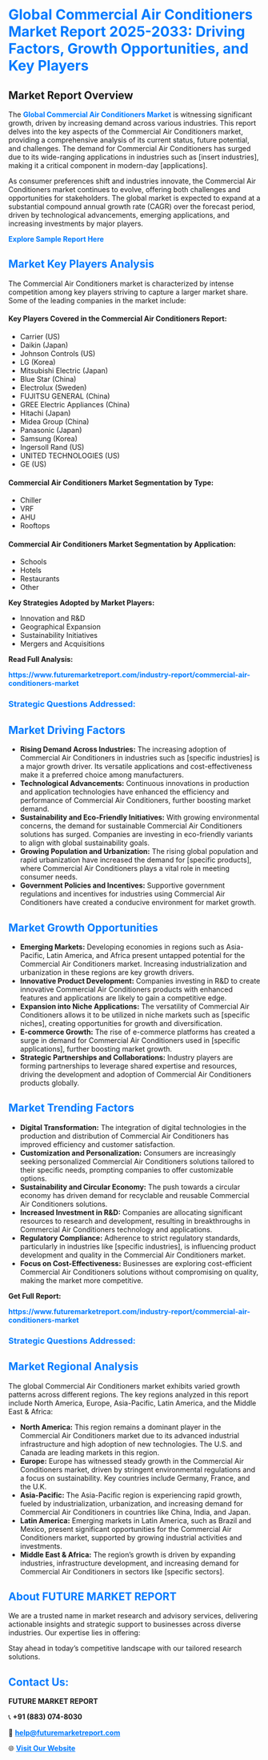 <h1 style="color: #007BFF;">Global Commercial Air Conditioners Market Report 2025-2033: Driving Factors, Growth Opportunities, and Key Players</h1>

<section id="overview">
<h2>Market Report Overview</h2>
<p>The <a href="https://www.futuremarketreport.com/industry-report/commercial-air-conditioners-market" style="color: #007BFF; text-decoration: none;"><strong>Global Commercial Air Conditioners Market</strong></a> is witnessing significant growth, driven by increasing demand across various industries. This report delves into the key aspects of the Commercial Air Conditioners market, providing a comprehensive analysis of its current status, future potential, and challenges. The demand for Commercial Air Conditioners has surged due to its wide-ranging applications in industries such as [insert industries], making it a critical component in modern-day [applications].</p>
<p>As consumer preferences shift and industries innovate, the Commercial Air Conditioners market continues to evolve, offering both challenges and opportunities for stakeholders. The global market is expected to expand at a substantial compound annual growth rate (CAGR) over the forecast period, driven by technological advancements, emerging applications, and increasing investments by major players.</p>
</section>

<section id="overview">
<p><a href="https://www.futuremarketreport.com/request-sample/reportId=87294" style="color: #007BFF; text-decoration: none;"><strong>Explore Sample Report Here</strong></a></p>
</section>

<section id="key-players">
<h2 style="color: #007BFF;">Market Key Players Analysis</h2>
<p>The Commercial Air Conditioners market is characterized by intense competition among key players striving to capture a larger market share. Some of the leading companies in the market include:</p>
<h4>Key Players Covered in the Commercial Air Conditioners Report:</h4>
<ul><li>Carrier (US)</li><li>Daikin (Japan)</li><li>Johnson Controls (US)</li><li>LG (Korea)</li><li>Mitsubishi Electric (Japan)</li><li>Blue Star (China)</li><li>Electrolux (Sweden)</li><li>FUJITSU GENERAL (China)</li><li>GREE Electric Appliances (China)</li><li>Hitachi (Japan)</li><li>Midea Group (China)</li><li>Panasonic (Japan)</li><li>Samsung (Korea)</li><li>Ingersoll Rand (US)</li><li>UNITED TECHNOLOGIES (US)</li><li>GE (US)</li></ul>
<h4>Commercial Air Conditioners Market Segmentation by Type:</h4>
<ul><li>Chiller</li><li>VRF</li><li>AHU</li><li>Rooftops</li></ul>

<h4>Commercial Air Conditioners Market Segmentation by Application:</h4>
<ul><li>Schools</li><li>Hotels</li><li>Restaurants</li><li>Other</li></ul>
<p><strong>Key Strategies Adopted by Market Players:</strong></p>
<ul>
<li>Innovation and R&D</li>
<li>Geographical Expansion</li>
<li>Sustainability Initiatives</li>
<li>Mergers and Acquisitions</li>
</ul>
</section>

<section>
<p><strong>Read Full Analysis: </strong></p><a href="https://www.futuremarketreport.com/industry-report/commercial-air-conditioners-market" style="color: #007BFF; text-decoration: none;"><strong>https://www.futuremarketreport.com/industry-report/commercial-air-conditioners-market</strong></a>
<h3 style="color: #007BFF;">Strategic Questions Addressed:</h3>
</section>

<section id="driving-factors">
<h2 style="color: #007BFF;">Market Driving Factors</h2>
<ul>
<li><strong>Rising Demand Across Industries:</strong> The increasing adoption of Commercial Air Conditioners in industries such as [specific industries] is a major growth driver. Its versatile applications and cost-effectiveness make it a preferred choice among manufacturers.</li>
<li><strong>Technological Advancements:</strong> Continuous innovations in production and application technologies have enhanced the efficiency and performance of Commercial Air Conditioners, further boosting market demand.</li>
<li><strong>Sustainability and Eco-Friendly Initiatives:</strong> With growing environmental concerns, the demand for sustainable Commercial Air Conditioners solutions has surged. Companies are investing in eco-friendly variants to align with global sustainability goals.</li>
<li><strong>Growing Population and Urbanization:</strong> The rising global population and rapid urbanization have increased the demand for [specific products], where Commercial Air Conditioners plays a vital role in meeting consumer needs.</li>
<li><strong>Government Policies and Incentives:</strong> Supportive government regulations and incentives for industries using Commercial Air Conditioners have created a conducive environment for market growth.</li>
</ul>
</section>

<section id="growth-opportunities">
<h2 style="color: #007BFF;">Market Growth Opportunities</h2>
<ul>
<li><strong>Emerging Markets:</strong> Developing economies in regions such as Asia-Pacific, Latin America, and Africa present untapped potential for the Commercial Air Conditioners market. Increasing industrialization and urbanization in these regions are key growth drivers.</li>
<li><strong>Innovative Product Development:</strong> Companies investing in R&D to create innovative Commercial Air Conditioners products with enhanced features and applications are likely to gain a competitive edge.</li>
<li><strong>Expansion into Niche Applications:</strong> The versatility of Commercial Air Conditioners allows it to be utilized in niche markets such as [specific niches], creating opportunities for growth and diversification.</li>
<li><strong>E-commerce Growth:</strong> The rise of e-commerce platforms has created a surge in demand for Commercial Air Conditioners used in [specific applications], further boosting market growth.</li>
<li><strong>Strategic Partnerships and Collaborations:</strong> Industry players are forming partnerships to leverage shared expertise and resources, driving the development and adoption of Commercial Air Conditioners products globally.</li>
</ul>
</section>

<section id="trending-factors">
<h2 style="color: #007BFF;">Market Trending Factors</h2>
<ul>
<li><strong>Digital Transformation:</strong> The integration of digital technologies in the production and distribution of Commercial Air Conditioners has improved efficiency and customer satisfaction.</li>
<li><strong>Customization and Personalization:</strong> Consumers are increasingly seeking personalized Commercial Air Conditioners solutions tailored to their specific needs, prompting companies to offer customizable options.</li>
<li><strong>Sustainability and Circular Economy:</strong> The push towards a circular economy has driven demand for recyclable and reusable Commercial Air Conditioners solutions.</li>
<li><strong>Increased Investment in R&D:</strong> Companies are allocating significant resources to research and development, resulting in breakthroughs in Commercial Air Conditioners technology and applications.</li>
<li><strong>Regulatory Compliance:</strong> Adherence to strict regulatory standards, particularly in industries like [specific industries], is influencing product development and quality in the Commercial Air Conditioners market.</li>
<li><strong>Focus on Cost-Effectiveness:</strong> Businesses are exploring cost-efficient Commercial Air Conditioners solutions without compromising on quality, making the market more competitive.</li>
</ul>
</section>

<section>
<p><strong>Get Full Report: </strong></p><a href="https://www.futuremarketreport.com/industry-report/commercial-air-conditioners-market" style="color: #007BFF; text-decoration: none;"><strong>https://www.futuremarketreport.com/industry-report/commercial-air-conditioners-market</strong></a>
<h3 style="color: #007BFF;">Strategic Questions Addressed:</h3>
</section>


<section id="regional-analysis">
<h2 style="color: #007BFF;">Market Regional Analysis</h2>
<p>The global Commercial Air Conditioners market exhibits varied growth patterns across different regions. The key regions analyzed in this report include North America, Europe, Asia-Pacific, Latin America, and the Middle East & Africa:</p>
<ul>
<li><strong>North America:</strong> This region remains a dominant player in the Commercial Air Conditioners market due to its advanced industrial infrastructure and high adoption of new technologies. The U.S. and Canada are leading markets in this region.</li>
<li><strong>Europe:</strong> Europe has witnessed steady growth in the Commercial Air Conditioners market, driven by stringent environmental regulations and a focus on sustainability. Key countries include Germany, France, and the U.K.</li>
<li><strong>Asia-Pacific:</strong> The Asia-Pacific region is experiencing rapid growth, fueled by industrialization, urbanization, and increasing demand for Commercial Air Conditioners in countries like China, India, and Japan.</li>
<li><strong>Latin America:</strong> Emerging markets in Latin America, such as Brazil and Mexico, present significant opportunities for the Commercial Air Conditioners market, supported by growing industrial activities and investments.</li>
<li><strong>Middle East & Africa:</strong> The region’s growth is driven by expanding industries, infrastructure development, and increasing demand for Commercial Air Conditioners in sectors like [specific sectors].</li>
</ul>
</section>

<footer>
<h2 style="color: #007BFF;">About FUTURE MARKET REPORT</h2>
<p>We are a trusted name in market research and advisory services, delivering actionable insights and strategic support to businesses across diverse industries. Our expertise lies in offering:</p>

<p>Stay ahead in today’s competitive landscape with our tailored research solutions.</p>

<h2 style="color: #007BFF;">Contact Us:</h2>
<p><strong>FUTURE MARKET REPORT</strong></p>
<p>📞 <strong>+91 (883) 074-8030</strong></p>
<p>📧 <strong><a href="mailto:help@futuremarketreport.com" style="color: #007BFF;">help@futuremarketreport.com</a></strong></p>
<p>🌐 <strong><a href="https://www.futuremarketreport.com/" style="color: #007BFF;">Visit Our Website</a></strong></p>
</footer>